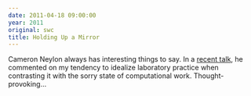 ```yaml
---
date: 2011-04-18 09:00:00
year: 2011
original: swc
title: Holding Up a Mirror
---
```

<p>Cameron Neylon always has interesting things to say. In a <a href="http://cameronneylon.net/presentations/best-practice-in-science-and-coding-holding-up-a-mirror/">recent talk</a>, he commented on my tendency to idealize laboratory practice when contrasting it with the sorry state of computational work.  Thought-provoking...</p>
